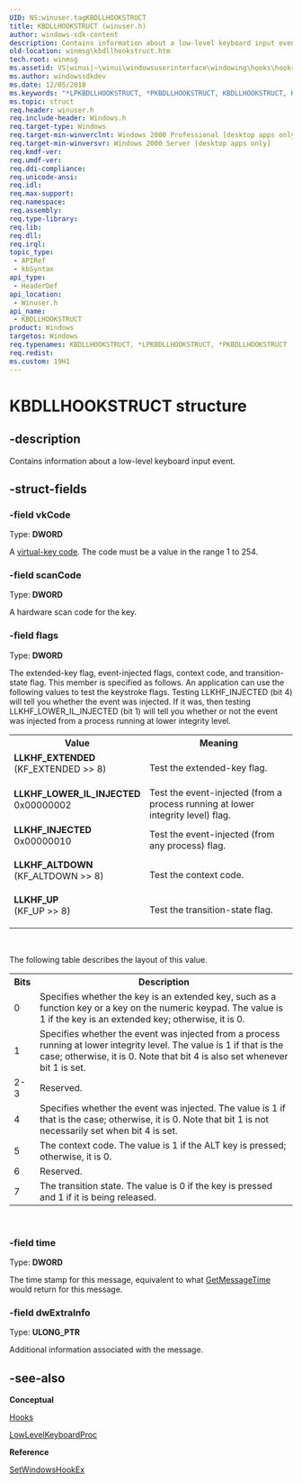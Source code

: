 ```yaml
---
UID: NS:winuser.tagKBDLLHOOKSTRUCT
title: KBDLLHOOKSTRUCT (winuser.h)
author: windows-sdk-content
description: Contains information about a low-level keyboard input event.
old-location: winmsg\kbdllhookstruct.htm
tech.root: winmsg
ms.assetid: VS|winui|~\winui\windowsuserinterface\windowing\hooks\hookreference\hookstructures\kbdllhookstruct.htm
ms.author: windowssdkdev
ms.date: 12/05/2018
ms.keywords: "*LPKBDLLHOOKSTRUCT, *PKBDLLHOOKSTRUCT, KBDLLHOOKSTRUCT, KBDLLHOOKSTRUCT structure [Windows and Messages], LLKHF_ALTDOWN, LLKHF_EXTENDED, LLKHF_INJECTED, LLKHF_LOWER_IL_INJECTED, LLKHF_UP, LPKBDLLHOOKSTRUCT, LPKBDLLHOOKSTRUCT structure pointer [Windows and Messages], PKBDLLHOOKSTRUCT, PKBDLLHOOKSTRUCT structure pointer [Windows and Messages], _win32_KBDLLHOOKSTRUCT_str, _win32_kbdllhookstruct_str_cpp, winmsg.kbdllhookstruct, winui._win32_kbdllhookstruct_str, winuser/KBDLLHOOKSTRUCT, winuser/LPKBDLLHOOKSTRUCT, winuser/PKBDLLHOOKSTRUCT"
ms.topic: struct
req.header: winuser.h
req.include-header: Windows.h
req.target-type: Windows
req.target-min-winverclnt: Windows 2000 Professional [desktop apps only]
req.target-min-winversvr: Windows 2000 Server [desktop apps only]
req.kmdf-ver: 
req.umdf-ver: 
req.ddi-compliance: 
req.unicode-ansi: 
req.idl: 
req.max-support: 
req.namespace: 
req.assembly: 
req.type-library: 
req.lib: 
req.dll: 
req.irql: 
topic_type:
 - APIRef
 - kbSyntax
api_type:
 - HeaderDef
api_location:
 - Winuser.h
api_name:
 - KBDLLHOOKSTRUCT
product: Windows
targetos: Windows
req.typenames: KBDLLHOOKSTRUCT, *LPKBDLLHOOKSTRUCT, *PKBDLLHOOKSTRUCT
req.redist: 
ms.custom: 19H1
---
```


# KBDLLHOOKSTRUCT structure


## -description


Contains information about a low-level keyboard input event. 


## -struct-fields




### -field vkCode

Type: <b>DWORD</b>

A <a href="https://docs.microsoft.com/windows/desktop/inputdev/virtual-key-codes">virtual-key code</a>. The code must be a value in the range 1 to 254. 


### -field scanCode

Type: <b>DWORD</b>

A hardware scan code for the key. 


### -field flags

Type: <b>DWORD</b>

The extended-key flag, event-injected flags, context code, and transition-state flag. This member is specified as follows. An application can use the following values to test the keystroke flags. Testing LLKHF_INJECTED (bit 4) will tell you whether the event was injected. If it was, then testing LLKHF_LOWER_IL_INJECTED (bit 1) will tell you whether or not the event was injected from a process running at lower integrity level.

<table>
<tr>
<th>Value</th>
<th>Meaning</th>
</tr>
<tr>
<td width="40%"><a id="LLKHF_EXTENDED"></a><a id="llkhf_extended"></a><dl>
<dt><b>LLKHF_EXTENDED</b></dt>
<dt>(KF_EXTENDED &gt;&gt; 8)</dt>
</dl>
</td>
<td width="60%">
Test the extended-key flag. 

</td>
</tr>
<tr>
<td width="40%"><a id="LLKHF_LOWER_IL_INJECTED"></a><a id="llkhf_lower_il_injected"></a><dl>
<dt><b>LLKHF_LOWER_IL_INJECTED</b></dt>
<dt>0x00000002</dt>
</dl>
</td>
<td width="60%">
Test the event-injected (from a process running at lower integrity level) flag.

</td>
</tr>
<tr>
<td width="40%"><a id="LLKHF_INJECTED"></a><a id="llkhf_injected"></a><dl>
<dt><b>LLKHF_INJECTED</b></dt>
<dt>0x00000010</dt>
</dl>
</td>
<td width="60%">
Test the event-injected (from any process) flag.

</td>
</tr>
<tr>
<td width="40%"><a id="LLKHF_ALTDOWN"></a><a id="llkhf_altdown"></a><dl>
<dt><b>LLKHF_ALTDOWN</b></dt>
<dt>(KF_ALTDOWN &gt;&gt; 8)</dt>
</dl>
</td>
<td width="60%">
Test the context code. 

</td>
</tr>
<tr>
<td width="40%"><a id="LLKHF_UP"></a><a id="llkhf_up"></a><dl>
<dt><b>LLKHF_UP</b></dt>
<dt>(KF_UP &gt;&gt; 8)</dt>
</dl>
</td>
<td width="60%">
Test the transition-state flag. 

</td>
</tr>
</table>
 

The following table describes the layout of this value.

<table>
<tr>
<th>Bits</th>
<th>Description</th>
</tr>
<tr>
<td>0</td>
<td>Specifies whether the key is an extended key, such as a function key or a key on the numeric keypad. The value is 1 if the key is an extended key; otherwise, it is 0.</td>
</tr>
<tr>
<td>1</td>
<td>Specifies whether the event was injected from a process running at lower integrity level. The value is 1 if that is the case; otherwise, it is 0. Note that bit 4 is also set whenever bit 1 is set.</td>
</tr>
<tr>
<td>2-3</td>
<td>Reserved.</td>
</tr>
<tr>
<td>4</td>
<td>Specifies whether the event was injected. The value is 1 if that is the case; otherwise, it is 0. Note that bit 1 is not necessarily set when bit 4 is set.</td>
</tr>
<tr>
<td>5</td>
<td>The context code. The value is 1 if the ALT key is pressed; otherwise, it is 0.</td>
</tr>
<tr>
<td>6</td>
<td>Reserved.</td>
</tr>
<tr>
<td>7</td>
<td>The transition state. The value is 0 if the key is pressed and 1 if it is being released.</td>
</tr>
</table>
 


### -field time

Type: <b>DWORD</b>

The time stamp for this message, equivalent to what <a href="https://docs.microsoft.com/windows/desktop/api/winuser/nf-winuser-getmessagetime">GetMessageTime</a> would return for this message.


### -field dwExtraInfo

Type: <b>ULONG_PTR</b>

Additional information associated with the message. 


## -see-also




<b>Conceptual</b>



<a href="https://docs.microsoft.com/windows/desktop/winmsg/hooks">Hooks</a>



<a href="https://docs.microsoft.com/previous-versions/windows/desktop/legacy/ms644985(v=vs.85)">LowLevelKeyboardProc</a>



<b>Reference</b>



<a href="https://docs.microsoft.com/windows/desktop/api/winuser/nf-winuser-setwindowshookexa">SetWindowsHookEx</a>
 

 

